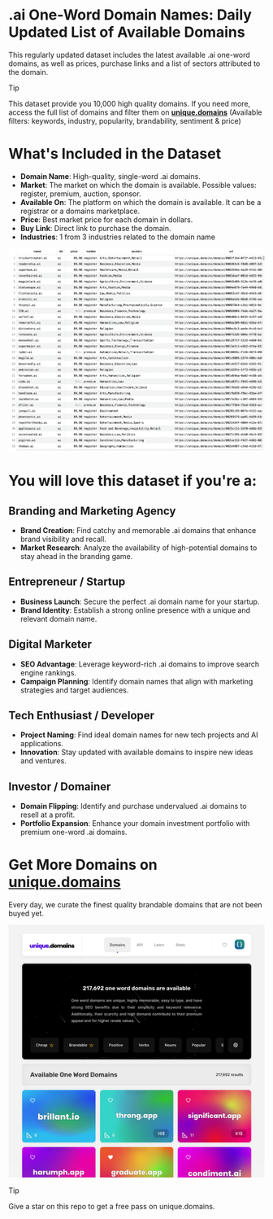 # .ai One-Word Domain Names: Daily Updated List of Available Domains

This regularly updated dataset includes the latest available .ai one-word domains, as well as prices, purchase links and a list of sectors attributed to the domain.

> [!TIP]
> This dataset provide you 10,000 high quality domains.
> If you need more, access the full list of domains and filter them on **[unique.domains](https://unique.domains)** (Available filters: keywords, industry, popularity, brandability, sentiment & price)

# What's Included in the Dataset

- **Domain Name**: High-quality, single-word .ai domains.
- **Market**: The market on which the domain is available. Possible values: register, premium, auction, sponsor.
- **Available On**: The platform on which the domain is available. It can be a registrar or a domains marketplace.
- **Price**: Best market price for each domain in dollars.
- **Buy Link**: Direct link to purchase the domain.
- **Industries**: 1 from 3 industries related to the domain name

![List of 10,000 available .ai one-word domain names](https://raw.githubusercontent.com/UniqueDomains/ai-oneword-domains/main/preview.png)

# You will love this dataset if you're a:

## Branding and Marketing Agency

- **Brand Creation**: Find catchy and memorable .ai domains that enhance brand visibility and recall.
- **Market Research**: Analyze the availability of high-potential domains to stay ahead in the branding game.

## Entrepreneur / Startup

- **Business Launch**: Secure the perfect .ai domain name for your startup.
- **Brand Identity**: Establish a strong online presence with a unique and relevant domain name.

## Digital Marketer

- **SEO Advantage**: Leverage keyword-rich .ai domains to improve search engine rankings.
- **Campaign Planning**: Identify domain names that align with marketing strategies and target audiences.

## Tech Enthusiast / Developer

- **Project Naming**: Find ideal domain names for new tech projects and AI applications.
- **Innovation**: Stay updated with available domains to inspire new ideas and ventures.

## Investor / Domainer

- **Domain Flipping**: Identify and purchase undervalued .ai domains to resell at a profit.
- **Portfolio Expansion**: Enhance your domain investment portfolio with premium one-word .ai domains.

# Get More Domains on [unique.domains](https://unique.domains)

Every day, we curate the finest quality brandable domains that are not been buyed yet.

[![Access the only remaining good domain names, before your competitors.](https://github.com/UniqueDomains/ai-oneword-domains/blob/main/unique.domains.png?raw=true)](https://unique.domains)

> [!TIP]
> Give a star on this repo to get a free pass on unique.domains.
